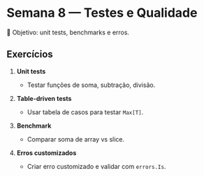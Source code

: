 # Semana 8 — Testes e Qualidade

🎯 Objetivo: unit tests, benchmarks e erros.

## Exercícios

1. **Unit tests**
   - Testar funções de soma, subtração, divisão.

2. **Table-driven tests**
   - Usar tabela de casos para testar `Max[T]`.

3. **Benchmark**
   - Comparar soma de array vs slice.

4. **Erros customizados**
   - Criar erro customizado e validar com `errors.Is`.
